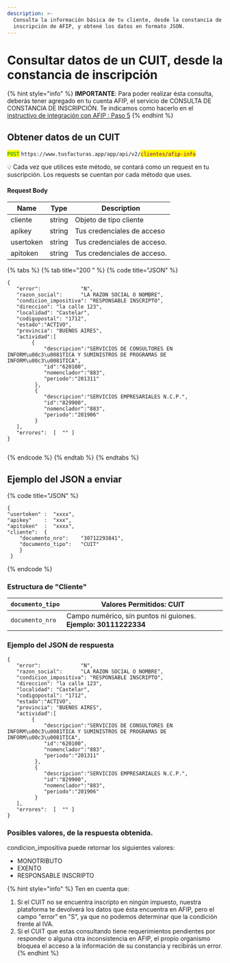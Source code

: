 ```yaml
---
description: >-
  Consulta la información básica de tu cliente, desde la constancia de
  inscripción de AFIP, y obtené los datos en formato JSON.
---
```


# Consultar datos de un CUIT, desde la constancia de inscripción

{% hint style="info" %}
**IMPORTANTE**: Para poder realizar ésta consulta, deberás tener agregado en tu cuenta AFIP, el servicio de CONSULTA DE CONSTANCIA DE INSCRIPCIÓN. Te indicamos como hacerlo en el[ instructivo de integración con AFIP : Paso 5](https://www.tusfacturas.app/app/afip-como-enlazar-con-tusfacturas.html)
{% endhint %}

## Obtener datos de un CUIT

<mark style="color:green;">`POST`</mark> `https://www.tusfacturas.app/app/api/v2/`<mark style="color:purple;">`clientes/afip-info`</mark>

💡 Cada vez que utilices este método, se contará como un request en tu suscripción. Los requests se cuentan por cada método que uses.



#### Request Body

| Name      | Type   | Description                 |
| --------- | ------ | --------------------------- |
| cliente   | string | Objeto de tipo cliente      |
| apikey    | string | Tus credenciales de acceso  |
| usertoken | string | Tus credenciales de acceso. |
| apitoken  | string | Tus credenciales de acceso. |

{% tabs %}
{% tab title="200 " %}
{% code title="JSON" %}
```
{
   "error":             "N",
   "razon_social":      "LA RAZON SOCIAL O NOMBRE",
   "condicion_impositiva": "RESPONSABLE INSCRIPTO",
   "direccion": "la calle 123",
   "localidad": "Castelar",
   "codigopostal": "1712",
   "estado":"ACTIVO",
   "provincia": "BUENOS AIRES",
   "actividad":[
        {
            "descripcion":"SERVICIOS DE CONSULTORES EN INFORM\u00c3\u0081TICA Y SUMINISTROS DE PROGRAMAS DE INFORM\u00c3\u0081TICA",
            "id":"620100",
            "nomenclador":"883",
            "periodo":"201311"
         },
         {
            "descripcion":"SERVICIOS EMPRESARIALES N.C.P.",
            "id":"829900",
            "nomenclador":"883",
            "periodo":"201906"
         }
   ],
   "errores":  [  "" ] 
}
​
```
{% endcode %}
{% endtab %}
{% endtabs %}

## Ejemplo del JSON a enviar <a href="#estructura-del-json-a-enviar" id="estructura-del-json-a-enviar"></a>

{% code title="JSON" %}
```
{
"usertoken" :  "xxxx",
"apikey"    :  "xxx",
"apitoken"  :  "xxxx",
"cliente":  {                      
    "documento_nro":    "30712293841",      
    "documento_tipo":   "CUIT"                   
    } 
 }
```
{% endcode %}

### Estructura de "Cliente" <a href="#estructura-de-cliente" id="estructura-de-cliente"></a>

| `documento_tipo` | Valores Permitidos: **CUIT**                                    |
| ---------------- | --------------------------------------------------------------- |
| `documento_nro`  | Campo numérico, sin puntos ni guiones. **Ejemplo: 30111222334** |

### Ejemplo del JSON de respuesta

```
{
   "error":             "N",
   "razon_social":      "LA RAZON SOCIAL O NOMBRE",
   "condicion_impositiva": "RESPONSABLE INSCRIPTO",
   "direccion": "la calle 123",
   "localidad": "Castelar",
   "codigopostal": "1712",
   "estado":"ACTIVO",
   "provincia": "BUENOS AIRES",
   "actividad":[
        {
            "descripcion":"SERVICIOS DE CONSULTORES EN INFORM\u00c3\u0081TICA Y SUMINISTROS DE PROGRAMAS DE INFORM\u00c3\u0081TICA",
            "id":"620100",
            "nomenclador":"883",
            "periodo":"201311"
         },
         {
            "descripcion":"SERVICIOS EMPRESARIALES N.C.P.",
            "id":"829900",
            "nomenclador":"883",
            "periodo":"201906"
         }
   ],
   "errores":  [  "" ] 
}
```

### Posibles valores, de la respuesta obtenida.

condicion\_impositiva puede retornar los siguientes valores:

* MONOTRIBUTO
* EXENTO
* RESPONSABLE INSCRIPTO

{% hint style="info" %}
Ten en cuenta que:

1. &#x20;Si el CUIT no se encuentra inscripto en ningún impuesto, nuestra plataforma te devolverá los datos que ésta encuentra en AFIP,  pero el campo "error"  en "S", ya que no podemos determinar que la condición frente al IVA.
2. Si el CUIT que estas consultando tiene requerimientos pendientes por responder o alguna otra inconsistencia en AFIP, el propio organismo bloquea el acceso a la información de su constancia y recibirás un error.
{% endhint %}
